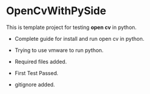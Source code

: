 # OpenCvWithPySide

This is template project for testing **open cv** in python.
* Complete guide for install and run open cv in python.
* Trying to use vmware to run python.

* Required files added.
* First Test Passed.
* gitignore added.
